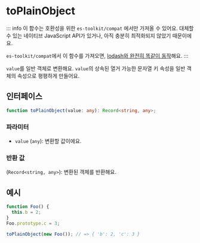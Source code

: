 # toPlainObject

::: info
이 함수는 호환성을 위한 `es-toolkit/compat` 에서만 가져올 수 있어요. 대체할 수 있는 네이티브 JavaScript API가 있거나, 아직 충분히 최적화되지 않았기 때문이에요.

`es-toolkit/compat`에서 이 함수를 가져오면, [lodash와 완전히 똑같이 동작](../../../compatibility.md)해요.
:::

`value`를 일반 객체로 변환해요. `value`의 상속된 열거 가능한 문자열 키 속성을 일반 객체의 속성으로 평평하게 만들어요.

## 인터페이스

```typescript
function toPlainObject(value: any): Record<string, any>;
```

### 파라미터

- `value` (`any`): 변환할 값이에요.

### 반환 값

(`Record<string, any>`): 변환된 객체를 반환해요.

## 예시

```typescript
function Foo() {
  this.b = 2;
}
Foo.prototype.c = 3;

toPlainObject(new Foo()); // => { 'b': 2, 'c': 3 }
```
